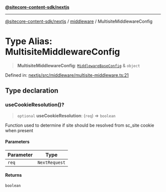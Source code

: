 [**@sitecore-content-sdk/nextjs**](../../README.md)

***

[@sitecore-content-sdk/nextjs](../../README.md) / [middleware](../README.md) / MultisiteMiddlewareConfig

# Type Alias: MultisiteMiddlewareConfig

> **MultisiteMiddlewareConfig**: [`MiddlewareBaseConfig`](MiddlewareBaseConfig.md) & `object`

Defined in: [nextjs/src/middleware/multisite-middleware.ts:21](https://github.com/Sitecore/xmc-jss-dev/blob/7a47a67fd74bc6693c5676ead90b40a2c3227877/packages/nextjs/src/middleware/multisite-middleware.ts#L21)

## Type declaration

### useCookieResolution()?

> `optional` **useCookieResolution**: (`req`) => `boolean`

Function used to determine if site should be resolved from sc_site cookie when present

#### Parameters

| Parameter | Type |
| ------ | ------ |
| `req` | `NextRequest` |

#### Returns

`boolean`
